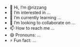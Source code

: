 - 👋 Hi, I’m @rizzang
- 👀 I’m interested in ...
- 🌱 I’m currently learning ...
- 💞️ I’m looking to collaborate on ...
- 📫 How to reach me ...
- 😄 Pronouns: ...
- ⚡ Fun fact: ...

<!---
rizzang/rizzang is a ✨ special ✨ repository because its `README.md` (this file) appears on your GitHub profile.
You can click the Preview link to take a look at your changes.
--->
